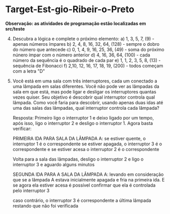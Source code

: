 # Target-Est-gio-Ribeir-o-Preto

**Observação: as atividades de programação estão localizadas em src/teste**

4) Descubra a lógica e complete o próximo elemento:
a) 1, 3, 5, 7, (9) - apenas números ímpares
b) 2, 4, 8, 16, 32, 64, (128) - sempre o dobro do número que antecede
c) 0, 1, 4, 9, 16, 25, 36, (49) - soma do próximo núnero ímpar com o número anterior
d) 4, 16, 36, 64, (100) - cada número da sequência é o quadrado de cada par
e) 1, 1, 2, 3, 5, 8, (13) - sequência de Fibonacci
f) 2,10, 12, 16, 17, 18, 19, (200) - todos começam com a letra "D"


5) Você está em uma sala com três interruptores, cada um conectado a uma lâmpada em salas diferentes. Você não pode ver as lâmpadas da sala em que está, mas pode ligar e desligar os interruptores quantas vezes quiser. Seu objetivo é descobrir qual interruptor controla qual lâmpada. Como você faria para descobrir, usando apenas duas idas até uma das salas das lâmpadas, qual interruptor controla cada lâmpada?

    Resposta:
    Primeiro ligo o interruptor 1 e deixo ligado por um tempo, após isso, ligo o interruptor 2 e desligo o interruptor 1. Agora basta verificar:
    
    PRIMEIRA IDA PARA SALA DA LÂMPADA A:
    se estiver quente, o interruptor 1 é o correspondente
    se estiver apagada, o interruptor 3 é o correspondente
    e se estiver acesa o interruptor 2 é o correspondente
    
    
    Volta para a sala das lâmpadas, desligo o interruptor 2 e ligo o interruptor 3 e aguardo alguns minutos 
    
    SEGUNDA IDA PARA A SALA DA LÂMPADA A:
    levando em consideração que se a lâmpada A estava inicialmente apagada e fria na primeira ida. E se agora ela estiver acesa é possível confirmar que ela é controlada pelo interruptor 3
    
    caso contrário, o interruptor 3 é correspondente a última lâmpada restando que não foi verificada 
